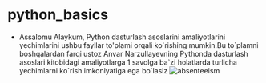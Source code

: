 # python_basics
- Assalomu Alaykum, Python dasturlash asoslarini amaliyotlarini yechimlarini ushbu fayllar to\'plami orqali ko\`rishing mumkin.Bu to\`plamni boshqalardan farqi ustoz Anvar Narzullayevning Pythonda dasturlash asoslari kitobidagi amaliyotlarga 1 savolga ba\`zi holatlarda turlicha yechimlarni ko\`rish imkoniyatiga ega bo\`lasiz 
![absenteeism](https://user-images.githubusercontent.com/97020905/220259392-dd5e968b-2051-419a-911c-f493428e0ce2.jpg)
